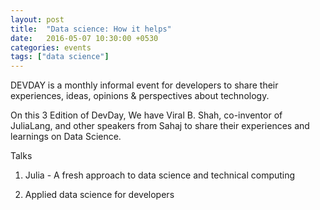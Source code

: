 ```yaml
---
layout: post
title:  "Data science: How it helps"
date:   2016-05-07 10:30:00 +0530
categories: events
tags: ["data science"]
---
```



DEVDAY is a monthly informal event for developers to share their experiences, ideas, opinions & perspectives about technology.

On this 3 Edition of DevDay, We have Viral B. Shah, co-inventor of JuliaLang, and other speakers from Sahaj to share their experiences and learnings on Data Science. 

Talks

1. Julia - A fresh approach to data science 
and technical computing 

2. Applied data science for developers

